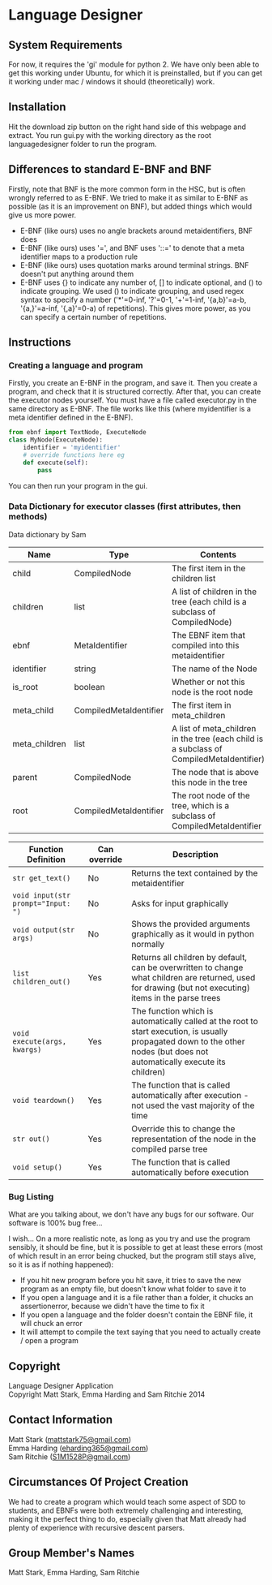 # Language Designer

## System Requirements
For now, it requires the 'gi' module for python 2. We have only been able to get this working under Ubuntu, for which it is preinstalled, but if you can get it working under mac / windows it should (theoretically) work.

## Installation
Hit the download zip button on the right hand side of this webpage and extract. You run gui.py with the working directory as the root languagedesigner folder to run the program.

## Differences to standard E-BNF and BNF
Firstly, note that BNF is the more common form in the HSC, but is often wrongly referred to as E-BNF. We tried to make it as similar to E-BNF as possible (as it is an improvement on BNF), but added things which would give us more power.
* E-BNF (like ours) uses no angle brackets around metaidentifiers, BNF does
* E-BNF (like ours) uses '=', and BNF uses '::=' to denote that a meta identifier maps to a production rule
* E-BNF (like ours) uses quotation marks around terminal strings. BNF doesn't put anything around them
* E-BNF uses {} to indicate any number of, [] to indicate optional, and () to indicate grouping. We used () to indicate grouping, and used regex syntax to specify a number ('*'=0-inf, '?'=0-1, '+'=1-inf, '{a,b}'=a-b, '{a,}'=a-inf, '{,a}'=0-a) of repetitions). This gives more power, as you can specify a certain number of repetitions.

## Instructions

### Creating a language and program
Firstly, you create an E-BNF in the program, and save it. Then you create a program, and check that it is structured correctly. After that, you can create the executor nodes yourself. You must have a file called executor.py in the same directory as E-BNF. The file works like this (where myidentifier is a meta identifier defined in the E-BNF).

```python
from ebnf import TextNode, ExecuteNode
class MyNode(ExecuteNode):
    identifier = 'myidentifier'
    # override functions here eg
    def execute(self):
        pass
```

You can then run your program in the gui.

### Data Dictionary for executor classes (first attributes, then methods)
Data dictionary by Sam

Name | Type | Contents
--- | --- | ---
child | CompiledNode | The first item in the children list
children | list | A list of children in the tree (each child is a subclass of CompiledNode)
ebnf | MetaIdentifier | The EBNF item that compiled into this metaidentifier
identifier | string | The name of the Node
is_root | boolean | Whether or not this node is the root node
meta_child | CompiledMetaIdentifier | The first item in meta_children
meta_children | list | A list of meta_children in the tree (each child is a subclass of CompiledMetaIdentifier)
parent | CompiledNode | The node that is above this node in the tree
root | CompiledMetaIdentifier | The root node of the tree, which is a subclass of CompiledMetaIdentifier

Function Definition | Can override | Description
--- | --- | ---
```str get_text()``` | No | Returns the text contained by the metaidentifier
```void input(str prompt="Input: ")``` | No | Asks for input graphically
```void output(str args)``` | No | Shows the provided arguments graphically as it would in python normally
```list children_out()``` | Yes | Returns all children by default, can be overwritten to change what children are returned, used for drawing (but not executing) items in the parse trees
```void execute(args, kwargs)``` | Yes | The function which is automatically called at the root to start execution, is usually propagated down to the other nodes (but does not automatically execute its children)
```void teardown()``` | Yes | The function that is called automatically after execution - not used the vast majority of the time
```str out()``` | Yes | Override this to change the representation of the node in the compiled parse tree
```void setup()``` | Yes | The function that is called automatically before execution


### Bug Listing
What are you talking about, we don't have any bugs for our software. Our software is 100% bug free...  

I wish... On a more realistic note, as long as you try and use the program sensibly, it should be fine, but it is possible to get at least these errors (most of which result in an error being chucked, but the program still stays alive, so it is as if nothing happened):
* If you hit new program before you hit save, it tries to save the new program as an empty file, but doesn't know what folder to save it to
* If you open a language and it is a file rather than a folder, it chucks an assertionerror, because we didn't have the time to fix it
* If you open a language and the folder doesn't contain the EBNF file, it will chuck an error
* It will attempt to compile the text saying that you need to actually create / open a program

## Copyright
Language Designer Application  
Copyright Matt Stark, Emma Harding and Sam Ritchie 2014


## Contact Information
Matt Stark (mattstark75@gmail.com)  
Emma Harding (eharding365@gmail.com)  
Sam Ritchie (S1M1528P@gmail.com)

## Circumstances Of Project Creation
We had to create a program which would teach some aspect of SDD to students, and EBNFs were both extremely challenging and interesting, making it the perfect thing to do, especially given that Matt already had plenty of experience with recursive descent parsers.

## Group Member's Names
Matt Stark, Emma Harding, Sam Ritchie
